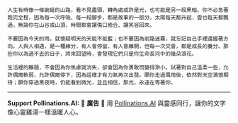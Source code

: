 ```jekyll
人生有時像一條蜿蜒的山路，看不見盡頭，轉角處或許是光，也可能是另一段黑暗。你不必急著跑完全程，因為每一次呼吸、每一段腳步，都是故事的一部分。太陽每天都升起，雲也每天都飄過，無論你在山谷或山頂，時間都會讓傷口癒合、讓笑容回來。

不要因為今天的雨，就懷疑明天的天能不能藍；也不要因為前路迷霧，就忘記自己手裡還握著方向。人與人相遇，是一種緣分，有人會停留，有人會離開，但每一次交會，都是成長的養分。那些你以為過不去的日子，將來回望時，會發現它們只是你生命長河中的幾朵浪花。

生活裡的難題，不會因為你焦慮就消失，卻會因為你勇敢而變得渺小。試著對自己溫柔一些，允許偶爾軟弱，允許偶爾停下，因為這樣才有力氣再次出發。願你走過風雨後，依然對天空滿懷期待；願你穿過黑夜時，仍能看到微光，並且相信，那光，永遠在等著你。
```



---

**Support Pollinations.AI:**
🌸 **廣告** 🌸 用 [Pollinations.AI](https://pollinations.ai/redirect/kofi) 與靈感同行，讓你的文字像心靈雞湯一樣溫暖人心。
